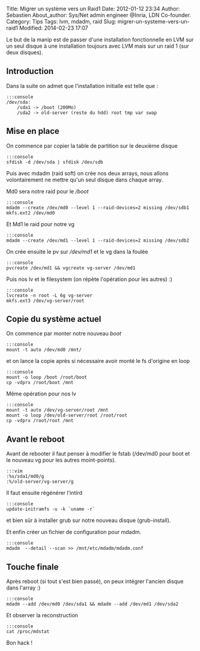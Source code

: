 Title: Migrer un système vers un Raid1
Date: 2012-01-12 23:34
Author: Sebastien
About_author: Sys/Net admin engineer @Inria, LDN Co-founder.
Category: Tips
Tags: lvm, mdadm, raid
Slug: migrer-un-systeme-vers-un-raid1
Modified: 2014-02-23 17:07

Le but de la manip est de passer d'une installation fonctionnelle en LVM  sur un seul disque à une installation toujours avec LVM mais sur un raid  1 (sur deux disques).

## Introduction

Dans la suite on admet que l'installation initialle est telle que :

    :::console
    /dev/sda:
        /sda1 -> /boot (200Mo)
        /sda2 -> old-server (reste du hdd) root tmp var swap

## Mise en place

On commence par copier la table de partition sur le deuxième disque

    :::console
    sfdisk -d /dev/sda | sfdisk /dev/sdb

Puis avec mdadm (raid soft) on crée nos deux arrays, nous allons volontairement ne mettre qu'un seul disque dans chaque array.

Md0 sera notre raid pour le */boot*

    :::console
    mdadm --create /dev/md0 --level 1 --raid-devices=2 missing /dev/sdb1
    mkfs.ext2 /dev/md0

Et Md1 le raid pour notre vg

    :::console
    mdadm --create /dev/md1 --level 1 --raid-devices=2 missing /dev/sdb2

On crée ensuite le pv sur */dev/md1* et le vg dans la foulée

    :::console
    pvcreate /dev/md1 && vgcreate vg-server /dev/md1

Puis nos lv et le filesystem (on répète l'opération pour les autres) :)

    :::console
    lvcreate -n root -L 6g vg-server
    mkfs.ext3 /dev/vg-server/root

## Copie du système actuel

On commence par monter notre nouveau *boot*

    :::console
    mount -t auto /dev/md0 /mnt/

et on lance la copie après si nécessaire avoir monté le fs d'origine en loop

    :::console
    mount -o loop /boot /root/boot
    cp -vdprx /root/boot /mnt

Même opération pour nos lv

    :::console
    mount -t auto /dev/vg-server/root /mnt
    mount -o loop /dev/old-server/root /root/root
    cp -vdprx /root/root /mnt

## Avant le reboot

Avant de rebooter il faut penser à modifier le fstab (/dev/md0 pour boot  et le nouveau vg pour les autres moint-points).

    :::vim
    :%s/sda1/md0/g
    :%/old-server/vg-server/g

Il faut ensuite régénérer l'intird

    :::console
    update-initramfs -u -k `uname -r`

et bien sûr à installer grub sur  notre nouveau disque (grub-install).

Et enfin créer un fichier de configuration pour mdadm.

    :::console
    mdadm  --detail --scan >> /mnt/etc/mdadm/mdadm.conf

## Touche finale

Après reboot (si tout s'est bien passé), on peux intégrer l'ancien disque dans l'array :)

    :::console
    mdadm --add /dev/md0 /dev/sda1 && mdadm --add /dev/md1 /dev/sda2

Et observer la reconstruction

    :::console
    cat /proc/mdstat

Bon hack !
